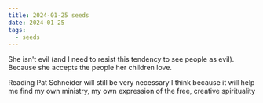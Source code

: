 ```yaml
---
title: 2024-01-25 seeds
date: 2024-01-25
tags:
  - seeds
---
```

She isn't evil (and I need to resist this tendency to see people as evil). Because she accepts the people her children love.

Reading Pat Schneider will still be very necessary I think because it will help me find my own ministry, my own expression of the free, creative spirituality